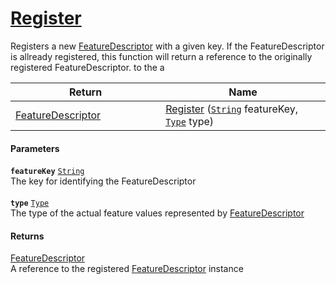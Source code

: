 # [Register](./FeatureDescriptor--Register.md)

Registers a new [FeatureDescriptor](https://github.com/hargitomi97/sigstat/blob/master/docs/md/SigStat/Common/FeatureDescriptor.md) with a given key.  If the FeatureDescriptor is allready registered, this function will  return a reference to the originally registered FeatureDescriptor.  to the a

| Return<div><a href="#"><img width=375></a></div> | Name<div><a href="#"><img width=525></a></div> | 
| --- | --- | 
| [FeatureDescriptor](./../FeatureDescriptor.md) | [Register](./FeatureDescriptor--Register.md) ([`String`](https://docs.microsoft.com/en-us/dotnet/api/System.String) featureKey, [`Type`](https://docs.microsoft.com/en-us/dotnet/api/System.Type) type) | 


#### Parameters
**`featureKey`**  [`String`](https://docs.microsoft.com/en-us/dotnet/api/System.String)<br>The key for identifying the FeatureDescriptor<br><br>**`type`**  [`Type`](https://docs.microsoft.com/en-us/dotnet/api/System.Type)<br>The type of the actual feature values represented by [FeatureDescriptor](https://github.com/hargitomi97/sigstat/blob/master/docs/md/SigStat/Common/FeatureDescriptor.md)
#### Returns
[FeatureDescriptor](./../FeatureDescriptor.md)<br>
A reference to the registered [FeatureDescriptor](https://github.com/hargitomi97/sigstat/blob/master/docs/md/SigStat/Common/FeatureDescriptor.md) instance